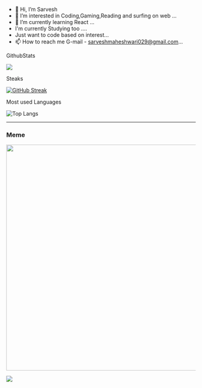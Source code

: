 
- 👋 Hi, I’m Sarvesh
- 👀 I’m interested in Coding,Gaming,Reading and surfing on web ...
- 🌱 I’m currently learning React ...
- I'm currently Studying too ....
- Just want to code based on interest...
- 📫 How to reach me G-mail - sarveshmaheshwari029@gmail.com...
 
 
 
 
 
 GithubStats
 
<img src ="https://github-readme-stats.vercel.app/api?username=Sarveshmaheshwari&&show_icons=true&title_color=ffffff&icon_color=bb2acf&text_color=daf7dc&bg_color=151515">

Steaks

[![GitHub Streak](https://github-readme-streak-stats.herokuapp.com/?user=Sarveshmaheshwari)](https://git.io/streak-stats)

Most used Languages

![Top Langs](https://github-readme-stats.vercel.app/api/top-langs/?username=Sarveshmaheshwari&theme=tokyonight)


_________________________________________________________________________________________________________________________________________________________________________
 ### Meme
 
<img src= "https://random-memer.herokuapp.com/" width="600px"/>

[![](https://visitcount.itsvg.in/api?id=Sarvesh&label=Profile%20Views&pretty=false)](https://visitcount.itsvg.in)



<!---
Sarveshmaheshwari/Sarveshmaheshwari is a ✨ special ✨ repository because its `README.md` (this file) appears on your GitHub profile.
You can click the Preview link to take a look at your changes.
--->
